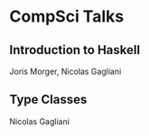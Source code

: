 # CompSci Talks

## Introduction to Haskell

Joris Morger, Nicolas Gagliani

## Type Classes

Nicolas Gagliani
